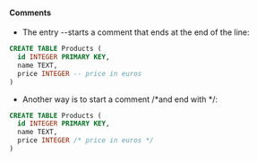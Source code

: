 #### Comments 
- The entry --starts a comment that ends at the end of the line:
```sql
CREATE TABLE Products (
  id INTEGER PRIMARY KEY,
  name TEXT,
  price INTEGER -- price in euros
)
```
- Another way is to start a comment /*and end with */:
```sql
CREATE TABLE Products (
  id INTEGER PRIMARY KEY,
  name TEXT,
  price INTEGER /* price in euros */
)
```
